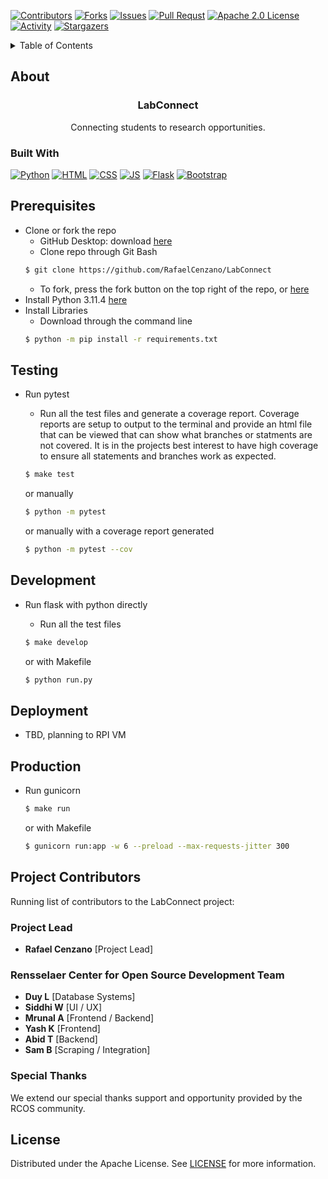 <!-- PROJECT SHIELDS -->

[![Contributors][contributors-shield]][contributors-url]
[![Forks][forks-shield]][forks-url]
[![Issues][issues-shield]][issues-url]
[![Pull Requst][pr-shield]][pr-url]
[![Apache 2.0 License][license-shield]][license-url]
[![Activity][activity-shield]][activity-url]
[![Stargazers][stars-shield]][stars-url]


<!-- TABLE OF CONTENTS -->
<details>
    <summary> Table of Contents </summary>
    <ol>
        <li>
            <a href="#about"> About the project</a>
            <ul>
                <li><a href="#built-with">Built With</a>
            </ul>
        </li>
        <li>
            <a href="#prerequisites"> Prerequisites</a>
        </li>
        <li>
            <a href="#installation"> Installation</a>
        </li>
        <li>
            <a href="#license"> License</a>
        </li>
    </ol>
</details>


<!-- ABOUT THE PROJECT -->
## About
<div align="center">
    <a href="https://github.com/dinobenj/LabConnect">
<!-- <img src="https://github.com/RafaelCenzano/LabConnect/blob/main/bargeLogo.png" alt="Barge Logo" width="360" height="216"> -->
</a>
<h3 align="center">LabConnect</h3>
<p>Connecting students to research opportunities.</p>
</div>


### Built With

[![Python][Python]][Python-url]
[![HTML][HTML]][HTML-url]
[![CSS][CSS]][CSS-url]
[![JS][JS]][JS-url]
[![Flask][Flask]][Flask-url]
[![Bootstrap][Bootstrap]][Bootstrap-url]


<!-- Getting Started -->
## Prerequisites
 * Clone or fork the repo
    * GitHub Desktop: download [here](https://desktop.github.com/)
    * Clone repo through Git Bash
    ```sh
    $ git clone https://github.com/RafaelCenzano/LabConnect
    ```
    * To fork, press the fork button on the top right of the repo, or [here](https://github.com/RafaelCenzano/LabConnect/fork)
 * Install Python 3.11.4 [here](https://www.python.org/downloads/release/python-3114/)
 * Install Libraries 
    * Download through the command line
    ```sh
    $ python -m pip install -r requirements.txt
    ```

## Testing
 * Run pytest
   * Run all the test files and generate a coverage report. Coverage reports are setup to output to the terminal and provide an html file that can be viewed that can show what branches or statments are not covered. It is in the projects best interest to have high coverage to ensure all statements and branches work as expected.

   ```sh
   $ make test
   ```
   or manually
   ```sh
   $ python -m pytest
   ```
   or manually with a coverage report generated
   ```sh
   $ python -m pytest --cov
   ```

## Development
 * Run flask with python directly
   * Run all the test files

   ```sh
   $ make develop
   ```
   or with Makefile
   ```sh
   $ python run.py
   ```

## Deployment
* TBD, planning to RPI VM

## Production
 * Run gunicorn
   ```sh
   $ make run
   ```
   or with Makefile
    ```sh
   $ gunicorn run:app -w 6 --preload --max-requests-jitter 300
   ```

## Project Contributors

Running list of contributors to the LabConnect project:

### Project Lead

- **Rafael Cenzano** [Project Lead]

### Rensselaer Center for Open Source Development Team

- **Duy L** [Database Systems]
- **Siddhi W** [UI / UX]
- **Mrunal A** [Frontend / Backend]
- **Yash K** [Frontend]
- **Abid T** [Backend]
- **Sam B** [Scraping / Integration]

### Special Thanks

We extend our special thanks support and opportunity provided by the RCOS community.

## License

Distributed under the Apache License. See [LICENSE](https://github.com/RafaelCenzano/LabConnect/blob/main/LICENSE) for more information.

<!-- https://home.aveek.io/GitHub-Profile-Badges/ -->

<!-- LINKS & IMAGES -->
[contributors-shield]: https://img.shields.io/github/contributors/RafaelCenzano/LabConnect.svg?style=for-the-badge
[contributors-url]: https://github.com/RafaelCenzano/LabConnect/graphs/contributors
[forks-shield]: https://img.shields.io/github/forks/RafaelCenzano/LabConnect.svg?style=for-the-badge
[forks-url]: https://github.com/RafaelCenzano/LabConnect/network/members
[stars-shield]: https://img.shields.io/github/stars/RafaelCenzano/LabConnect.svg?style=for-the-badge
[stars-url]: https://github.com/RafaelCenzano/LabConnect/stargazers
[issues-shield]: https://img.shields.io/github/issues/RafaelCenzano/LabConnect.svg?style=for-the-badge
[issues-url]: https://github.com/RafaelCenzano/LabConnect/issues
[pr-shield]: https://img.shields.io/github/issues-pr/RafaelCenzano/LabConnect.svg?style=for-the-badge
[pr-url]: https://github.com/RafaelCenzano/LabConnect/pulls
[license-shield]: https://img.shields.io/github/license/RafaelCenzano/LabConnect.svg?style=for-the-badge
[license-url]: https://github.com/RafaelCenzano/LabConnect/blob/master/LICENSE

[activity-shield]: https://img.shields.io/github/last-commit/RafaelCenzano/LabConnect?style=for-the-badge
[activity-url]: https://github.com/RafaelCenzano/LabConnect/activity

[Python]: https://img.shields.io/badge/Python-3776AB.svg?style=for-the-badge&logo=Python&logoColor=white
[Python-url]: https://www.python.org/
[HTML]: https://img.shields.io/badge/HTML5-E34F26?style=for-the-badge&logo=html5&logoColor=white
[HTML-url]: https://html.spec.whatwg.org/multipage/
[CSS]: https://img.shields.io/badge/CSS3-1572B6?style=for-the-badge&logo=css3&logoColor=white
[CSS-url]: https://www.w3.org/Style/CSS/Overview.en.html
[JS]: https://img.shields.io/badge/JavaScript-F7DF1E?style=for-the-badge&logo=javascript&logoColor=black
[JS-url]: https://www.javascript.com/
[Flask]: https://img.shields.io/badge/Flask-000000?style=for-the-badge&logo=flask&logoColor=white
[Flask-url]: https://flask.palletsprojects.com/en/3.0.x/
[Bootstrap]: https://img.shields.io/badge/Bootstrap-563D7C?style=for-the-badge&logo=bootstrap&logoColor=white
[Bootstrap-url]: https://getbootstrap.com/
